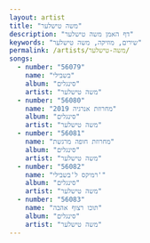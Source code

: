 ```yaml
---
layout: artist
title: "משה טישלער"
description: "דף האמן משה טישלער"
keywords: "שירים, מוזיקה, משה טישלער"
permalink: /artists/משה-טישלער/
songs:
  - number: "56079"
    name: "בשבילי"
    album: "סינגלים"
    artist: "משה טישלער"
  - number: "56080"
    name: "מחרוזת אנרגיה 2019"
    album: "סינגלים"
    artist: "משה טישלער"
  - number: "56081"
    name: "מחרוזת חופה מרגשת"
    album: "סינגלים"
    artist: "משה טישלער"
  - number: "56082"
    name: "רמיקס ל'בשבילי'"
    album: "סינגלים"
    artist: "משה טישלער"
  - number: "56083"
    name: "תוכו רצוף אהבה"
    album: "סינגלים"
    artist: "משה טישלער"
---
```

